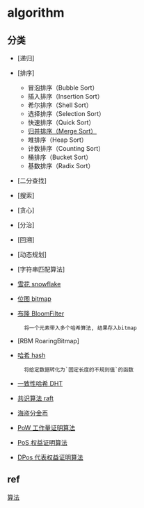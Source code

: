 # algorithm

## 分类

- [递归]

- [排序]

  - 冒泡排序（Bubble Sort）
  - 插入排序（Insertion Sort）
  - 希尔排序（Shell Sort）
  - 选择排序（Selection Sort）
  - 快速排序（Quick Sort）
  - [归并排序（Merge Sort）](algo-sort-merge.md)
  - 堆排序（Heap Sort）
  - 计数排序（Counting Sort）
  - 桶排序（Bucket Sort）
  - 基数排序（Radix Sort）

- [二分查找]

- [搜索]

- [贪心]

- [分治]

- [回溯]

- [动态规划]

- [字符串匹配算法]

- [雪花 snowflake](algo-snowflake.md)

- [位图 bitmap](ds-bitmap.md)  

- [布隆 BloomFilter](algo-bloomfilter.md)  

        将一个元素带入多个哈希算法, 结果存入bitmap

- [RBM RoaringBitmap]

- [哈希 hash](algo-hash.md)

        将给定数据转化为`固定长度的不规则值`的函数

- [一致性哈希 DHT](algo-DHT.md)  

- [共识算法 raft](algo-raft.md)

- [海盗分金币](algo-pirate-gold.md)

- [PoW 工作量证明算法](algo-pow.md)

- [PoS 权益证明算法](algo-pos.md)

- [DPos 代表权益证明算法](algo-dpos.md)

## ref

[算法](https://cloud.tencent.com/developer/article/1101517)

